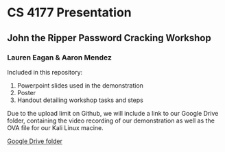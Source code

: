 # CS 4177 Presentation

## John the Ripper Password Cracking Workshop

### Lauren Eagan & Aaron Mendez

Included in this repository: 
1. Powerpoint slides used in the demonstration 
1. Poster 
1. Handout detailing workshop tasks and steps


Due to the upload limit on Github, we will include a link to our Google Drive folder, 
containing the video recording of our demonstration as well as the OVA file for our 
Kali Linux macine. 

[Google Drive folder](https://drive.google.com/drive/folders/1H1a77S2xdFyOjN-gdWd0dhbpWe-WhcYJ)
